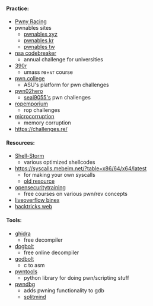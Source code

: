 #### Practice:
- [Pwny Racing](https://pwny.racing/)
- pwnables sites
	- [pwnables xyz](https://pwnable.xyz/)
	- [pwnables kr](https://pwnable.kr/)
	- [pwnables tw](https://pwnable.tw/)
- [nsa codebreaker](https://nsa-codebreaker.org/home)
	- annual challenge for universities
- [390r](https://pwn.umasscybersec.org/index.html)
	- umass re+vr course
- [pwn.college](https://pwn.college/dojos)
	- ASU's platform for pwn challenges
- [pwn02hero](https://github.com/seal9055/PWN_Zero2Hero)
	- [seal9055's](https://seal9055.com/) pwn challenges
- [ropemporium](https://ropemporium.com/)
	- rop challenges
- [microcorruption](https://microcorruption.com/)
	- memory corruption
- https://challenges.re/

#### Resources:
- [Shell-Storm](https://shell-storm.org/index.html)
	- various optimized shellcodes
- https://syscalls.mebeim.net/?table=x86/64/x64/latest
	- for making your own syscalls
	- [old resource](https://blog.rchapman.org/posts/Linux_System_Call_Table_for_x86_64/)
- [opensecuritytraining](https://p.ost2.fyi/)
	- free courses on various pwn/rev concepts
- [liveoverflow binex](https://www.youtube.com/watch?v=iyAyN3GFM7A&list=PLhixgUqwRTjxglIswKp9mpkfPNfHkzyeN)
- [hacktricks web](https://book.hacktricks.wiki/en/pentesting-web/web-vulnerabilities-methodology.html)

#### Tools:
- [ghidra](https://ghidra-sre.org/)
	- free decompiler
- [dogbolt](https://dogbolt.org/)
	- free online decompiler
- [godbolt](https://godbolt.org/)
	- c to asm
- [pwntools](https://docs.pwntools.com/en/stable/)
	- python library for doing pwn/scripting stuff
- [pwndbg](https://pwndbg.re/)
	- adds pwning functionality to gdb
	- [splitmind](https://github.com/jerdna-regeiz/splitmind)
